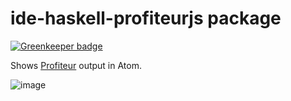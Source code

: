 # ide-haskell-profiteurjs package

[![Greenkeeper badge](https://badges.greenkeeper.io/atom-haskell/ide-haskell-profiteurjs.svg)](https://greenkeeper.io/)

Shows [Profiteur](https://github.com/jaspervdj/profiteur/) output in Atom.

![image](https://cloud.githubusercontent.com/assets/7275622/19200931/367c14ae-8cd4-11e6-9485-8c9c59681a18.png)
